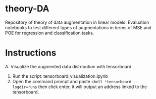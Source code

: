 # theory-DA

Repository of theory of data augmentation in linear models. Evaluation notebooks to test different types of augmentations in terms of MSE and POE for regression and classification tasks.

# Instructions

A. Visualize the augmented data distribution with tensorboard:
1. Run the script: tensorboard_visualization.ipynb
2. Open the command prompt and paste ```shell !tensorboard --logdir=runs``` then click enter, it will output an address linked to the tensorboard.

